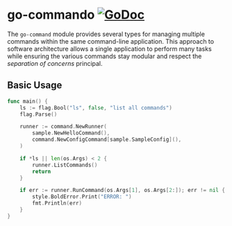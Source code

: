 # go-commando [![GoDoc](https://godoc.org/github.com/binary-soup/go-commando?status.svg)](https://pkg.go.dev/github.com/binary-soup/go-commando)

The `go-command` module provides several types for managing multiple commands within the same command-line application. This approach to software architecture allows a single application to perform many tasks while ensuring the various commands stay modular and respect the _separation of concerns_ principal.

## Basic Usage

```go
func main() {
	ls := flag.Bool("ls", false, "list all commands")
	flag.Parse()

	runner := command.NewRunner(
		sample.NewHelloCommand(),
		command.NewConfigCommand[sample.SampleConfig](),
	)

	if *ls || len(os.Args) < 2 {
		runner.ListCommands()
		return
	}

	if err := runner.RunCommand(os.Args[1], os.Args[2:]); err != nil {
		style.BoldError.Print("ERROR: ")
		fmt.Println(err)
	}
}
```
